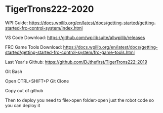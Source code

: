 # TigerTrons222-2020

WPI Guide:
https://docs.wpilib.org/en/latest/docs/getting-started/getting-started-frc-control-system/index.html

VS Code Download:
https://github.com/wpilibsuite/allwpilib/releases

FRC Game Tools Download:
https://docs.wpilib.org/en/latest/docs/getting-started/getting-started-frc-control-system/frc-game-tools.html

Last Year's Github: https://github.com/DJthefirst/TigerTrons222-2019

Git Bash

Open CTRL+SHIFT+P Git Clone

Copy out of github

Then to deploy you need to file>open folder>open just the robot code so you can deploy it
